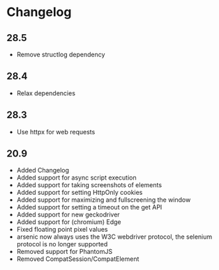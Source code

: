 # Changelog

## 28.5

* Remove structlog dependency

## 28.4

* Relax dependencies

## 28.3

* Use httpx for web requests

## 20.9

* Added Changelog
* Added support for async script execution
* Added support for taking screenshots of elements
* Added support for setting HttpOnly cookies
* Added support for maximizing and fullscreening the window
* Added support for setting a timeout on the get API
* Added support for new geckodriver
* Added support for (chromium) Edge
* Fixed floating point pixel values
* arsenic now always uses the W3C webdriver protocol, the selenium protocol is no longer supported
* Removed support for PhantomJS
* Removed CompatSession/CompatElement


